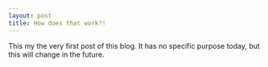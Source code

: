 ```yaml
---
layout: post
title: How does that work?!
---
```


This my the very first post of this blog. It has no specific purpose today, but this will change in the future.